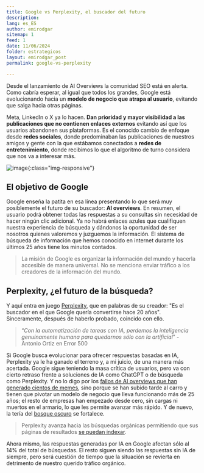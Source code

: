 ```yaml
---
title: Google vs Perplexity, el buscador del futuro
description: 
lang: es_ES
author: emirodgar
sitemap: 1
feed: 1
date: 11/06/2024
folder: estrategicos
layout: emirodgar_post
permalink: google-vs-perplexity

---
```


Desde el lanzamiento de AI Overviews la comunidad SEO está en alerta. Como cabría esperar, al igual que todos los grandes, Google está evolucionando hacia un **modelo de negocio que atrapa al usuario**, evitando que salga hacia otras páginas.

Meta, LinkedIn o X ya lo hacen. **Dan prioridad y mayor visibilidad a las publicaciones que no contienen enlaces externos** evitando así que los usuarios abandonen sus plataformas. Es el conocido cambio de enfoque desde **redes sociales**, donde predominaban las publicaciones de nuestros amigos y gente con la que estábamos conectados a **redes de entretenimiento**, donde recibimos lo que el algoritmo de turno considera que nos va a interesar más.

![image](https://github.com/Emirodgar/w-emirodgar-com/assets/4302127/3e8010b0-4314-4705-ba28-e5f437380019){:class="img-responsive"}

## El objetivo de Google

Google enseña la patita en esa línea presentando lo que será muy posiblemente el futuro de su buscador: **AI overviews**. En resumen, el usuario podrá obtener todas las respuestas a su consultas sin necesidad de hacer ningún clic adicional. Ya no habrá enlaces azules que cualifiquen nuestra experiencia de búsqueda y dándonos la oportunidad de ser nosotros quienes valoremos y juzguemos la información. El sistema de búsqueda de información que hemos conocido en internet durante los últimos 25 años tiene los minutos contados.

> La misión de Google es organizar la información del mundo y hacerla accesible de manera universal. No se menciona enviar tráfico a los creadores de la información del mundo.

## Perplexity, ¿el futuro de la búsqueda?

Y aquí entra en juego [Perplexity](https://www.perplexity.ai/), que en palabras de su creador: "Es el buscador en el que Google quería convertirse hace 20 años".
Sinceramente, después de haberlo probado, coincido con ello. 

> “*Con la automatización de tareas con IA, perdemos la inteligencia genuinamente humana para quedarnos sólo con la artificial*” - Antonio Ortiz en Error 500

Si Google busca evolucionar para ofrecer respuestas basadas en IA, Perplexity ya le ha ganado el terreno y, a mi juicio, de una manera más acertada. 
Google sigue teniendo la masa crítica de usuarios, pero va con cierto retraso frente a soluciones de IA como ChatGPT o de búsqueda como Perplexity. Y no lo digo por los [fallos de AI overviews que han generado cientos de memes](https://emirodgar.com/fallos-ia), sino porque se han subido tarde al carro y tienen que pivotar un modelo de negocio que lleva funcionando más de 25 años; el resto de empresas han empezado desde cero, sin cargas ni muertos en el armario, lo que les permite avanzar más rápido. Y de nuevo, la tería del [bosque oscuro](https://emirodgar.com/bosque-oscuro) se fortalece.

> Perplexity avanza hacia las búsquedas orgánicas permitiendo que sus páginas de resultados [se puedan indexar](https://www.perplexity.ai/hub/blog/perplexity-pages).

Ahora mismo, las respuestas generadas por IA en Google afectan sólo al 14% del total de búsquedas. El resto siguen siendo las respuestas sin IA de siempre, pero será cuestión de tiempo que la situación se revierta en detrimento de nuestro querido tráfico orgánico.
